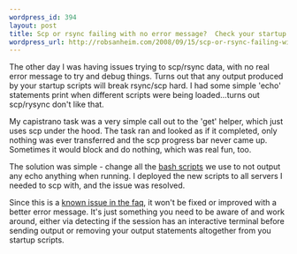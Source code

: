 ```yaml
--- 
wordpress_id: 394
layout: post
title: Scp or rsync failing with no error message?  Check your startup scripts...
wordpress_url: http://robsanheim.com/2008/09/15/scp-or-rsync-failing-with-no-error-message-check-your-startup-scripts/
---
```

The other day I was having issues trying to scp/rsync data, with no real error message to try and debug things.  Turns out that any output produced by your startup scripts will break rsync/scp hard.  I had some simple 'echo' statements print when different scripts were being loaded...turns out scp/rysync don't like that.

My capistrano task was a very simple call out to the 'get' helper, which just uses scp under the hood.  The task ran and looked as if it completed, only nothing was ever transferred and the scp progress bar never came up.  Sometimes it would block and do nothing, which was real fun, too.

The solution was simple - change all the <a href="http://github.com/relevance/etc">bash scripts</a> we use to not output any echo anything when running.  I deployed the new scripts to all servers I needed to scp with, and the issue was resolved.

Since this is a <a href="http://www.openssh.org/faq.html#2.9">known issue in the faq</a>, it won't be fixed or improved with a better error message.  It's just something you need to be aware of and work around, either via detecting if the session has an interactive terminal before sending output or removing your output statements altogether from you startup scripts.
